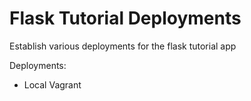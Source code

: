 # Flask Tutorial Deployments
Establish various deployments for the flask tutorial app

Deployments:
* Local Vagrant
